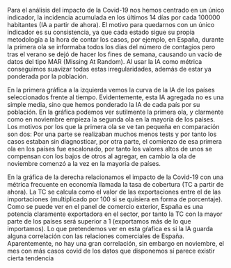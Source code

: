 Para el análisis del impacto de la Covid-19 nos hemos centrado en un único indicador, la incidencia acumulada en los últimos 14 días por cada 100000 habitantes (IA a partir de ahora). El motivo para quedarnos con un único indicador es su consistencia, ya que cada estado sigue su propia metodología a la hora de contar los casos, por ejemplo, en España, durante la primera ola se informaba todos los días del número de contagios pero tras el verano se dejó de hacer los fines de semana, causando un vacío de datos del tipo MAR (Missing At Random). Al usar la IA como métrica conseguimos suavizar todas estas irregularidades, además de estar ya ponderada por la población.

En la primera gráfica a la izquierda vemos la curva de la IA de los países seleccionados frente al tiempo. Evidentemente, esta IA agregada no es una simple media, sino que hemos ponderado la IA de cada país por su población. En la gráfica podemos ver sutilmente la primera ola, y clarmente como en noviembre empieza la segunda ola en la mayoría de los países. Los motivos por los que la primera ola se ve tan pequeña en comparación son dos: Por una parte se realizaban muchos menos tests y por tanto los casos estaban sin diagnosticar, por otra parte, el comienzo de esa primera ola en los países fue escalonado, por tanto los valores altos de unos se compensan con los bajos de otros al agregar, en cambio la ola de noviembre comenzó a la vez en la mayoría de países.

En la gráfica de la derecha relacionamos el impacto de la Covid-19 con una métrica frecuente en economía llamada la tasa de cobertura (TC a partir de ahora). La TC se calcula como el valor de las exportaciones entre el de las importaciones (multiplicado por 100 si se quisiera en forma de porcentaje). Como se puede ver en el panel de comercio exterior, España es una potencia claramente exportadora en el sector, por tanto la TC con la mayor parte de los países será superior a 1 (exportamos más de lo que importamos). Lo que pretendemos ver en esta gŕafica es si la IA guarda alguna correlación con las relaciones comerciales de España. Aparentemente, no hay una gran correlación, sin embargo en noviembre, el mes con más casos covid de los datos que disponemos sí parece existir cierta tendencia 